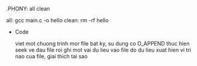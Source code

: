 .PHONY: all clean

all:
	gcc main.c -o hello 
clean:
	rm -rf hello

+ Code

    viet mot chuong trinh mor file bat ky, su dung co O_APPEND
    thuc hien seek ve dau file roi ghi mot vai du lieu vao file do
    du lieu xuat hien vi tri nao cua file, giai thich tai sao